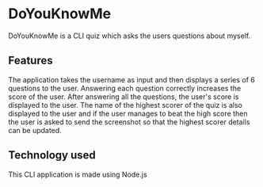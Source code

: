 # DoYouKnowMe

DoYouKnowMe is a CLI quiz which asks the users questions about myself.

## Features

The application takes the username as input and then displays a series of 6 questions to the user. Answering each question correctly increases the score of the user. After answering all the questions, the user's score is displayed to the user. The name of the highest scorer of the quiz is also displayed to the user and if the user manages to beat the high score then the user is asked to send the screenshot so that the highest scorer details can be updated.

## Technology used
This CLI application is made using Node.js

